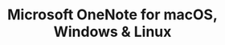 ---
name: Microsoft OneNote
url: 'https://www.onenote.com/notebooks'
category: Productivity
title: 'Microsoft OneNote for macOS, Windows & Linux'
key: microsoft-onenote

---